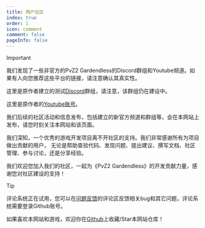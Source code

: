```yaml
---
title: 用户社区
index: true
order: 1
icon: comment
comment: false
pageInfo: false
---
```

> [!important]
> 我们发现了一些非官方的PvZ2 Gardendless的Discord群组和Youtube频道。如果有人向您推荐这些平台的链接，请注意确认其真实性。
> 
> 这里是原作者建立的测试[Discord](https://discord.gg/prhV9nkA)群组，请注意，该群组仍在建设中。
> 
> 这里是原作者的[Youtube账号](https://www.youtube.com/@Nan_Garden436)。
> 
> 我们后续的社区活动和信息发布，包括建立的新官方频道和群组等，会在本网站上发布，请您时刻关注本网站和该页面。

我们深知，一个优秀的游戏开发项目离不开社区的支持。我们非常感谢所有为项目做出贡献的用户，
无论是帮助查验代码、发现问题、提出建议、撰写文档、社区管理、参与讨论，还是分享经验。

我们欢迎您加入我们的社区，一起为《PvZ2 Gardendless》的开发贡献力量，感谢您对社区建设的支持！



> [!tip]
> 评论系统正在试用，您可以在[问题反馈](feedback.md)的评论区反馈相关bug和其它问题，评论系统需要登录Github账号。
>
> 如果喜欢本网站和游戏，欢迎你在[Github](https://github.com/Gzh0821/pvzg_site)上收藏/Star本网站仓库！

<div class="vp-card-container">
  <VPCard
    title="QQ活跃聊天群"
    desc="群号：980405270，适合想提供帮助，分享攻略和参与讨论的玩家"
    logo="/assets/image/qq.svg"
    link="https://qm.qq.com/q/MIqVcRAg8u"
    background="rgba(245, 158, 0, 0.15)"
  />
  <VPCard
    title="QQ公告群-4"
    desc="群号：981880465，适合潜水和获取最新版本的信息"
    logo="/assets/image/qq.svg"
    link="https://qm.qq.com/q/8LkQioyGI2"
    background="rgba(228, 0, 54, 0.15)"
  />
  <VPCard
    title="Github仓库"
    desc="对于bug的反馈和功能的建议，可以在该仓库上提交issue，欢迎您Star本仓库！"
    logo="/assets/image/github-dark.svg"
    link="https://github.com/Gzh0821/pvzg_site"
    background="rgba(102, 204, 255, 0.15)"
  />
</div>
